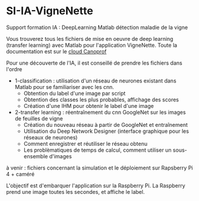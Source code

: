 # SI-IA-VigneNette
Support formation IA : DeepLearning Matlab détection maladie de la vigne

Vous trouverez tous les fichiers de mise en oeuvre de deep learning (transfer learning) avec Matlab pour l'application VigneNette.
Toute la documentation est sur le [cloud Canoprof ](https://tonnerre.canoprof.fr/eleve/Ressources-SI/IA%20VigneNette%20(D%C3%A9tection%20des%20maladies%20sur%20les%20feuilles%20de%20vigne%20-%20Deep%20Learning%20avec%20Matlab))

Pour une découverte de l'IA, il est conseillé de prendre les fichiers dans l'ordre
- 1-classification : utilisation d'un réseau de neurones existant dans Matlab pour se familiariser avec les cnn. 
  - Obtention du label d'une image par script
  - Obtention des classes les plus probables, affichage des scores
  - Création d'une IHM pour obtenir le label d'une image
- 2-transfer learning : réentraînement du cnn GoogleNet sur les images de feuilles de vigne
  - Création du nouveau réseau à partir de GoogleNet et entraînement
  - Utilisation du Deep Network Designer (interface graphique pour les réseaux de neurones)
  - Comment enregistrer et réutiliser le réseau obtenu
  - Les problèmatiques de temps de calcul, comment utiliser un sous-ensemble d'images

à venir : fichiers concernant la simulation et le déploiement sur Rapsberry Pi 4 + caméré

L'objectif est d'embarquer l'application sur la Raspberry Pi. La Raspberry prend une image toutes les secondes, et affiche le label. 
